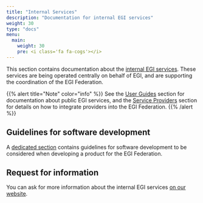 ```yaml
---
title: "Internal Services"
description: "Documentation for internal EGI services"
weight: 30
type: "docs"
menu:
  main:
    weight: 30
    pre: <i class='fa fa-cogs'></i>
---
```


This section contains documentation about the
[internal EGI services](https://www.egi.eu/internal-services/). These services
are being operated centrally on behalf of EGI, and are supporting the
coordination of the EGI Federation.

{{% alert title="Note" color="info" %}} See the [User Guides](../users) section
for documentation about public EGI services, and the
[Service Providers](../providers) section for details on how to integrate
providers into the EGI Federation. {{% /alert %}}

## Guidelines for software development

A [dedicated section](./guidelines-software-development) contains guidelines for
software development to be considered when developing a product for the EGI
Federation.

## Request for information

You can ask for more information about the internal EGI services
[on our website](https://www.egi.eu/more-information).
